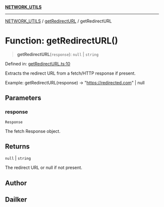 [**NETWORK_UTILS**](../../README.md)

***

[NETWORK_UTILS](../../README.md) / [getRedirectURL](../README.md) / getRedirectURL

# Function: getRedirectURL()

> **getRedirectURL**(`response`): `null` \| `string`

Defined in: [getRedirectURL.ts:10](https://github.com/dailker/everyutil/blob/2a1290e25c1270a5e1af64099b97f8d5fc086e59/src/network/getRedirectURL.ts#L10)

Extracts the redirect URL from a fetch/HTTP response if present.

Example: getRedirectURL(response) → "https://redirected.com" | null

## Parameters

### response

`Response`

The fetch Response object.

## Returns

`null` \| `string`

The redirect URL or null if not present.

## Author

## Dailker
